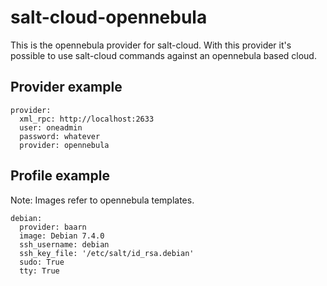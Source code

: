 salt-cloud-opennebula
=====================

This is the opennebula provider for salt-cloud.
With this provider it's possible to use salt-cloud commands against an opennebula based cloud.

Provider example
----------------

```
provider:
  xml_rpc: http://localhost:2633
  user: oneadmin
  password: whatever
  provider: opennebula
```

Profile example
---------------
Note: Images refer to opennebula templates.

```
debian:
  provider: baarn
  image: Debian 7.4.0
  ssh_username: debian
  ssh_key_file: '/etc/salt/id_rsa.debian'
  sudo: True
  tty: True
```


